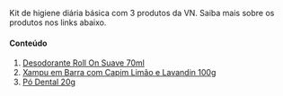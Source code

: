 Kit de higiene diária básica com 3 produtos da VN.
Saiba mais sobre os produtos nos links abaixo.

#### Conteúdo

1. [Desodorante Roll On Suave 70ml](/produtos/desodorante-roll-on)
2. [Xampu em Barra com Capim Limão e Lavandin 100g](/produtos/xampu-em-barra)
3. [Pó Dental 20g](/produtos/po-dental)
